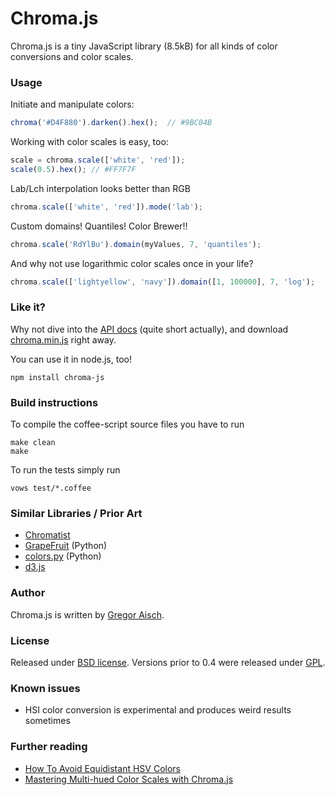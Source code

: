# Chroma.js

Chroma.js is a tiny JavaScript library (8.5kB) for all kinds of color conversions and color scales.

### Usage


Initiate and manipulate colors:

```javascript
chroma('#D4F880').darken().hex();  // #9BC04B
```

Working with color scales is easy, too:

```javascript    
scale = chroma.scale(['white', 'red']);
scale(0.5).hex(); // #FF7F7F
```

Lab/Lch interpolation looks better than RGB

```javascript    
chroma.scale(['white', 'red']).mode('lab');
```

Custom domains! Quantiles! Color Brewer!! 

```javascript    
chroma.scale('RdYlBu').domain(myValues, 7, 'quantiles');    
```

And why not use logarithmic color scales once in your life?

```javascript
chroma.scale(['lightyellow', 'navy']).domain([1, 100000], 7, 'log');    
```

### Like it?

Why not dive into the [API docs](https://github.com/gka/chroma.js/blob/master/doc/api.md) (quite short actually), and download [chroma.min.js](https://raw.github.com/gka/chroma.js/master/chroma.min.js) right away.

You can use it in node.js, too!

    npm install chroma-js


### Build instructions

To compile the coffee-script source files you have to run

    make clean
    make

To run the tests simply run

    vows test/*.coffee


### Similar Libraries / Prior Art

* [Chromatist](https://github.com/jrus/chromatist)
* [GrapeFruit](https://github.com/xav/Grapefruit) (Python)
* [colors.py](https://github.com/mattrobenolt/colors.py) (Python)
* [d3.js](https://github.com/mbostock/d3)


### Author

Chroma.js is written by [Gregor Aisch](http://driven-by-data.net).

### License

Released under [BSD license](http://opensource.org/licenses/BSD-3-Clause).
Versions prior to 0.4 were released under [GPL](http://www.gnu.org/licenses/gpl-3.0).

### Known issues

* HSI color conversion is experimental and produces weird results sometimes

### Further reading

* [How To Avoid Equidistant HSV Colors](https://vis4.net/blog/posts/avoid-equidistant-hsv-colors/)
* [Mastering Multi-hued Color Scales with Chroma.js](https://vis4.net/blog/posts/mastering-multi-hued-color-scales/)

